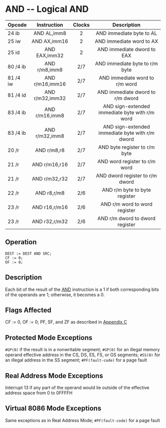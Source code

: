 # AND -- Logical AND

| Opcode   | Instruction     | Clocks | Description                                     |
| -------- | :-------------: | :----: | :---------------------------------------------: |
| 24 ib    | AND AL,imm8     | 2      | AND immediate byte to AL                        |
| 25 iw    | AND AX,imm16    | 2      | AND immediate word to AX                        |
| 25 id    | AND EAX,imm32   | 2      | AND immediate dword to EAX                      |
| 80 /4 ib | AND r/m8,imm8   | 2/7    | AND immediate byte to r/m byte                  |
| 81 /4 iw | AND r/m16,imm16 | 2/7    | AND immediate word to r/m word                  |
| 81 /4 id | AND r/m32,imm32 | 2/7    | AND immediate dword to r/m dword                |
| 83 /4 ib | AND r/m16,imm8  | 2/7    | AND sign-extended immediate byte with r/m word  |
| 83 /4 ib | AND r/m32,imm8  | 2/7    | AND sign-extended immediate byte with r/m dword |
| 20 /r    | AND r/m8,r8     | 2/7    | AND byte register to r/m byte                   |
| 21 /r    | AND r/m16,r16   | 2/7    | AND word register to r/m word                   |
| 21 /r    | AND r/m32,r32   | 2/7    | AND dword register to r/m dword                 |
| 22 /r    | AND r8,r/m8     | 2/6    | AND r/m byte to byte register                   |
| 23 /r    | AND r16,r/m16   | 2/6    | AND r/m word to word register                   |
| 23 /r    | AND r32,r/m32   | 2/6    | AND r/m dword to dword register                 |

## Operation

```
DEST := DEST AND SRC;
CF := 0;
OF := 0;
```

## Description

Each bit of the result of the [AND](AND.md) instruction is a 1 if both corresponding bits of the operands are 1; otherwise, it becomes a 0.

## Flags Affected

CF := 0, OF := 0; PF, SF, and ZF as described in [Appendix C](../appendix/appc.md)

## Protected Mode Exceptions

`#GP(0)` if the result is in a nonwritable segment; `#GP(0)` for an illegal memory operand effective address in the CS, DS, ES, FS, or GS segments; `#SS(0)` for an illegal address in the SS segment; `#PF(fault-code)` for a page fault

## Real Address Mode Exceptions

Interrupt 13 if any part of the operand would lie outside of the effective address space from 0 to 0FFFFH

## Virtual 8086 Mode Exceptions

Same exceptions as in Real Address Mode; `#PF(fault-code)` for a page fault